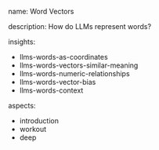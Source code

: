 name: Word Vectors

description: How do LLMs represent words?

insights:
- llms-words-as-coordinates
- llms-words-vectors-similar-meaning
- llms-words-numeric-relationships
- llms-words-vector-bias
- llms-words-context

aspects:
- introduction
- workout
- deep